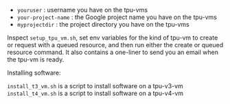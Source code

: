* `youruser` : username you have on the tpu-vms
* `your-project-name` : the Google project name you have on the tpu-vms
* `myprojectdir` : the project directory you have on the tpu-vms

Inspect `setup_tpu_vm.sh`, set env variables for the kind of tpu-vm to create or request with a queued resource, and then run either the create or queued resource command. It also contains a one-liner to send you an email when the tpu-vm is ready.

Installing software:

`install_t3_vm.sh` is a script to install software on a tpu-v3-vm
`install_t4_vm.sh` is a script to install software on a tpu-v4-vm
